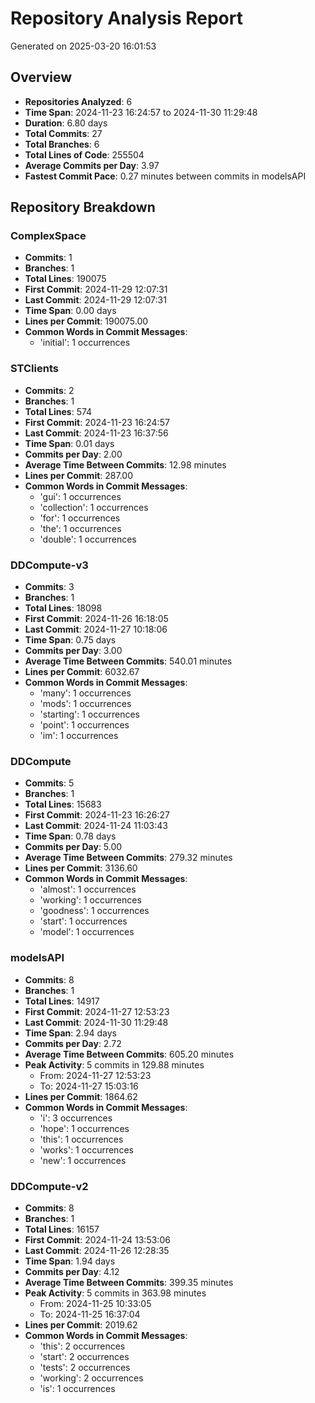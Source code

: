 # Repository Analysis Report

Generated on 2025-03-20 16:01:53

## Overview

- **Repositories Analyzed**: 6
- **Time Span**: 2024-11-23 16:24:57 to 2024-11-30 11:29:48
- **Duration**: 6.80 days
- **Total Commits**: 27
- **Total Branches**: 6
- **Total Lines of Code**: 255504
- **Average Commits per Day**: 3.97
- **Fastest Commit Pace**: 0.27 minutes between commits in modelsAPI


## Repository Breakdown

### ComplexSpace

- **Commits**: 1
- **Branches**: 1
- **Total Lines**: 190075
- **First Commit**: 2024-11-29 12:07:31
- **Last Commit**: 2024-11-29 12:07:31
- **Time Span**: 0.00 days
- **Lines per Commit**: 190075.00
- **Common Words in Commit Messages**:
  - 'initial': 1 occurrences


### STClients

- **Commits**: 2
- **Branches**: 1
- **Total Lines**: 574
- **First Commit**: 2024-11-23 16:24:57
- **Last Commit**: 2024-11-23 16:37:56
- **Time Span**: 0.01 days
- **Commits per Day**: 2.00
- **Average Time Between Commits**: 12.98 minutes
- **Lines per Commit**: 287.00
- **Common Words in Commit Messages**:
  - 'gui': 1 occurrences
  - 'collection': 1 occurrences
  - 'for': 1 occurrences
  - 'the': 1 occurrences
  - 'double': 1 occurrences


### DDCompute-v3

- **Commits**: 3
- **Branches**: 1
- **Total Lines**: 18098
- **First Commit**: 2024-11-26 16:18:05
- **Last Commit**: 2024-11-27 10:18:06
- **Time Span**: 0.75 days
- **Commits per Day**: 3.00
- **Average Time Between Commits**: 540.01 minutes
- **Lines per Commit**: 6032.67
- **Common Words in Commit Messages**:
  - 'many': 1 occurrences
  - 'mods': 1 occurrences
  - 'starting': 1 occurrences
  - 'point': 1 occurrences
  - 'im': 1 occurrences


### DDCompute

- **Commits**: 5
- **Branches**: 1
- **Total Lines**: 15683
- **First Commit**: 2024-11-23 16:26:27
- **Last Commit**: 2024-11-24 11:03:43
- **Time Span**: 0.78 days
- **Commits per Day**: 5.00
- **Average Time Between Commits**: 279.32 minutes
- **Lines per Commit**: 3136.60
- **Common Words in Commit Messages**:
  - 'almost': 1 occurrences
  - 'working': 1 occurrences
  - 'goodness': 1 occurrences
  - 'start': 1 occurrences
  - 'model': 1 occurrences


### modelsAPI

- **Commits**: 8
- **Branches**: 1
- **Total Lines**: 14917
- **First Commit**: 2024-11-27 12:53:23
- **Last Commit**: 2024-11-30 11:29:48
- **Time Span**: 2.94 days
- **Commits per Day**: 2.72
- **Average Time Between Commits**: 605.20 minutes
- **Peak Activity**: 5 commits in 129.88 minutes
  - From: 2024-11-27 12:53:23
  - To: 2024-11-27 15:03:16
- **Lines per Commit**: 1864.62
- **Common Words in Commit Messages**:
  - 'i': 3 occurrences
  - 'hope': 1 occurrences
  - 'this': 1 occurrences
  - 'works': 1 occurrences
  - 'new': 1 occurrences


### DDCompute-v2

- **Commits**: 8
- **Branches**: 1
- **Total Lines**: 16157
- **First Commit**: 2024-11-24 13:53:06
- **Last Commit**: 2024-11-26 12:28:35
- **Time Span**: 1.94 days
- **Commits per Day**: 4.12
- **Average Time Between Commits**: 399.35 minutes
- **Peak Activity**: 5 commits in 363.98 minutes
  - From: 2024-11-25 10:33:05
  - To: 2024-11-25 16:37:04
- **Lines per Commit**: 2019.62
- **Common Words in Commit Messages**:
  - 'this': 2 occurrences
  - 'start': 2 occurrences
  - 'tests': 2 occurrences
  - 'working': 2 occurrences
  - 'is': 1 occurrences

